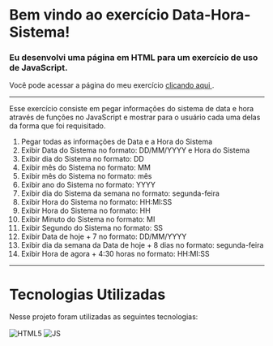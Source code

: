 # Bem vindo ao exercício Data-Hora-Sistema!
### Eu desenvolvi uma página em HTML para um exercício de uso de JavaScript.

Você pode acessar a página do meu exercício 
<a href="https://georgeenriquebravo.github.io/Data-Hora-Sistema/" target="_blank">
    clicando aqui
</a>
.

---

Esse exercício consiste em pegar informações do sistema de data e hora através de funções no JavaScript e mostrar para o usuário cada uma delas da forma que foi requisitado.

1) Pegar todas as informações de Data e a Hora do Sistema
2) Exibir Data do Sistema no formato: DD/MM/YYYY e Hora do Sistema 
3) Exibir dia do Sistema no formato: DD
4) Exibir mês do Sistema no formato: MM
5) Exibir mês do Sistema no formato: mês
6) Exibir ano do Sistema no formato: YYYY
7) Exibir dia do Sistema da semana no formato: segunda-feira
8) Exibir Hora do Sistema no formato: HH:MI:SS
9) Exibir Hora do Sistema no formato: HH
10) Exibir Minuto do Sistema no formato: MI
11) Exibir Segundo do Sistema no formato: SS
12) Exibir Data de hoje + 7 no formato: DD/MM/YYYY
13) Exibir dia da semana da Data de hoje + 8 dias no formato: segunda-feira
14) Exibir Hora de agora + 4:30 horas no formato: HH:MI:SS

---

# Tecnologias Utilizadas
Nesse projeto foram utilizadas as seguintes tecnologias:
<div style="display: inline_block">
    <img align="center" alt="HTML5" src="https://img.shields.io/badge/HTML5-E34F26?style=for-the-badge&logo=html5&logoColor=white"/>
    <img align="center" alt="JS" src="https://img.shields.io/badge/JavaScript-F7DF1E?style=for-the-badge&logo=javascript&logoColor=black"/>
</div>
